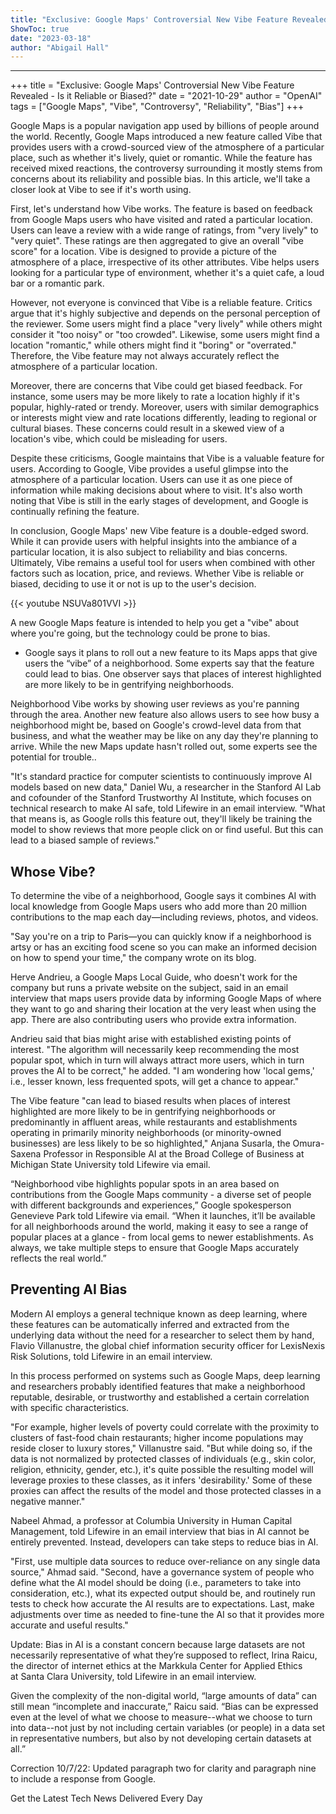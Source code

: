 ```yaml
---
title: "Exclusive: Google Maps' Controversial New Vibe Feature Revealed - Is it Reliable or Biased?"
ShowToc: true 
date: "2023-03-18"
author: "Abigail Hall"
---
```

*****
+++
title = "Exclusive: Google Maps' Controversial New Vibe Feature Revealed - Is it Reliable or Biased?"
date = "2021-10-29"
author = "OpenAI"
tags = ["Google Maps", "Vibe", "Controversy", "Reliability", "Bias"]
+++

Google Maps is a popular navigation app used by billions of people around the world. Recently, Google Maps introduced a new feature called Vibe that provides users with a crowd-sourced view of the atmosphere of a particular place, such as whether it's lively, quiet or romantic. While the feature has received mixed reactions, the controversy surrounding it mostly stems from concerns about its reliability and possible bias. In this article, we'll take a closer look at Vibe to see if it's worth using.

First, let's understand how Vibe works. The feature is based on feedback from Google Maps users who have visited and rated a particular location. Users can leave a review with a wide range of ratings, from "very lively" to "very quiet". These ratings are then aggregated to give an overall "vibe score" for a location. Vibe is designed to provide a picture of the atmosphere of a place, irrespective of its other attributes. Vibe helps users looking for a particular type of environment, whether it's a quiet cafe, a loud bar or a romantic park.

However, not everyone is convinced that Vibe is a reliable feature. Critics argue that it's highly subjective and depends on the personal perception of the reviewer. Some users might find a place "very lively" while others might consider it "too noisy" or "too crowded". Likewise, some users might find a location "romantic," while others might find it "boring" or "overrated." Therefore, the Vibe feature may not always accurately reflect the atmosphere of a particular location.

Moreover, there are concerns that Vibe could get biased feedback. For instance, some users may be more likely to rate a location highly if it's popular, highly-rated or trendy. Moreover, users with similar demographics or interests might view and rate locations differently, leading to regional or cultural biases. These concerns could result in a skewed view of a location's vibe, which could be misleading for users.

Despite these criticisms, Google maintains that Vibe is a valuable feature for users. According to Google, Vibe provides a useful glimpse into the atmosphere of a particular location. Users can use it as one piece of information while making decisions about where to visit. It's also worth noting that Vibe is still in the early stages of development, and Google is continually refining the feature.

In conclusion, Google Maps' new Vibe feature is a double-edged sword. While it can provide users with helpful insights into the ambiance of a particular location, it is also subject to reliability and bias concerns. Ultimately, Vibe remains a useful tool for users when combined with other factors such as location, price, and reviews. Whether Vibe is reliable or biased, deciding to use it or not is up to the user's decision.

{{< youtube NSUVa801VVI >}} 




A new Google Maps feature is intended to help you get a "vibe" about where you're going, but the technology could be prone to bias. 

 
- Google says it plans to roll out a new feature to its Maps apps that give users the “vibe” of a neighborhood. Some experts say that the feature could lead to bias. One observer says that places of interest highlighted are more likely to be in gentrifying neighborhoods.

 

 

Neighborhood Vibe works by showing user reviews as you're panning through the area. Another new feature also allows users to see how busy a neighborhood might be, based on Google's crowd-level data from that business, and what the weather may be like on any day they're planning to arrive. While the new Maps update hasn't rolled out, some experts see the potential for trouble.. 

 

"It's standard practice for computer scientists to continuously improve AI models based on new data," Daniel Wu, a researcher in the Stanford AI Lab and cofounder of the Stanford Trustworthy AI Institute, which focuses on technical research to make AI safe, told Lifewire in an email interview. "What that means is, as Google rolls this feature out, they'll likely be training the model to show reviews that more people click on or find useful. But this can lead to a biased sample of reviews." 

 
##   Whose Vibe?  
 

To determine the vibe of a neighborhood, Google says it combines AI with local knowledge from Google Maps users who add more than 20 million contributions to the map each day—including reviews, photos, and videos. 

 

"Say you're on a trip to Paris—you can quickly know if a neighborhood is artsy or has an exciting food scene so you can make an informed decision on how to spend your time," the company wrote on its blog. 

 

Herve Andrieu, a Google Maps Local Guide, who doesn't work for the company but runs a private website on the subject, said in an email interview that maps users provide data by informing Google Maps of where they want to go and sharing their location at the very least when using the app. There are also contributing users who provide extra information. 

 

Andrieu said that bias might arise with established existing points of interest. "The algorithm will necessarily keep recommending the most popular spot, which in turn will always attract more users, which in turn proves the AI to be correct," he added. "I am wondering how 'local gems,' i.e., lesser known, less frequented spots, will get a chance to appear."

 

The Vibe feature "can lead to biased results when places of interest highlighted are more likely to be in gentrifying neighborhoods or predominantly in affluent areas, while restaurants and establishments operating in primarily minority neighborhoods (or minority-owned businesses) are less likely to be so highlighted," Anjana Susarla, the Omura-Saxena Professor in Responsible AI at the Broad College of Business at Michigan State University told Lifewire via email.

 

“Neighborhood vibe highlights popular spots in an area based on contributions from the Google Maps community - a diverse set of people with different backgrounds and experiences,” Google spokesperson Genevieve Park told Lifewire via email. “When it launches, it’ll be available for all neighborhoods around the world, making it easy to see a range of popular places at a glance - from local gems to newer establishments. As always, we take multiple steps to ensure that Google Maps accurately reflects the real world.”

 
##   Preventing AI Bias  
 

Modern AI employs a general technique known as deep learning, where these features can be automatically inferred and extracted from the underlying data without the need for a researcher to select them by hand, Flavio Villanustre, the global chief information security officer for LexisNexis Risk Solutions, told Lifewire in an email interview.

 

In this process performed on systems such as Google Maps, deep learning and researchers probably identified features that make a neighborhood reputable, desirable, or trustworthy and established a certain correlation with specific characteristics.

 

"For example, higher levels of poverty could correlate with the proximity to clusters of fast-food chain restaurants; higher income populations may reside closer to luxury stores," Villanustre said. "But while doing so, if the data is not normalized by protected classes of individuals (e.g., skin color, religion, ethnicity, gender, etc.), it's quite possible the resulting model will leverage proxies to these classes, as it infers 'desirability.' Some of these proxies can affect the results of the model and those protected classes in a negative manner."

 

Nabeel Ahmad, a professor at Columbia University in Human Capital Management, told Lifewire in an email interview that bias in AI cannot be entirely prevented. Instead, developers can take steps to reduce bias in AI. 

 

"First, use multiple data sources to reduce over-reliance on any single data source," Ahmad said. "Second, have a governance system of people who define what the AI model should be doing (i.e., parameters to take into consideration, etc.), what its expected output should be, and routinely run tests to check how accurate the AI results are to expectations. Last, make adjustments over time as needed to fine-tune the AI so that it provides more accurate and useful results." 

 

Update: Bias in AI is a constant concern because large datasets are not necessarily representative of what they’re supposed to reflect, Irina Raicu, the director of internet ethics at the Markkula Center for Applied Ethics at Santa Clara University, told Lifewire in an email interview. 

 

Given the complexity of the non-digital world, “large amounts of data” can still mean “incomplete and inaccurate,” Raicu said. “Bias can be expressed even at the level of what we choose to measure--what we choose to turn into data--not just by not including certain variables (or people) in a data set in representative numbers, but also by not developing certain datasets at all.”

 

Correction 10/7/22: Updated paragraph two for clarity and paragraph nine to include a response from Google.

 

Get the Latest Tech News Delivered Every Day




